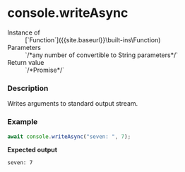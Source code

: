 # console.writeAsync

<dl>
<dt> Instance of </dt><dd markdown="1">
 [`Function`]({{site.baseurl}}\built-ins\Function) 
</dd>
<dt> Parameters </dt><dd markdown="1">
 `/*any number of convertible to String parameters*/` 
</dd>
<dt> Return value </dt><dd markdown="1">
 `/*Promise*/` 
</dd>
</dl>

### Description

Writes arguments to standard output stream.

### Example

```js
await console.writeAsync("seven: ", 7);
```

**Expected output**

```
seven: 7
```

